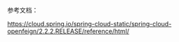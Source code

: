 参考文档：

https://cloud.spring.io/spring-cloud-static/spring-cloud-openfeign/2.2.2.RELEASE/reference/html/
